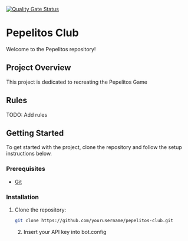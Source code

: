 [![Quality Gate Status](https://sonarcloud.io/api/project_badges/measure?project=pikeline_pepelitos&metric=alert_status)](https://sonarcloud.io/summary/new_code?id=pikeline_pepelitos)

# Pepelitos Club

Welcome to the Pepelitos  repository!

## Project Overview

This project is dedicated to recreating the Pepelitos Game

## Rules

TODO: Add rules

## Getting Started

To get started with the project, clone the repository and follow the setup instructions below.

### Prerequisites

- [Git](https://git-scm.com/)

### Installation

1. Clone the repository:
    ```sh
    git clone https://github.com/yourusername/pepelitos-club.git
    ```
    2. Insert your API key into bot.config
